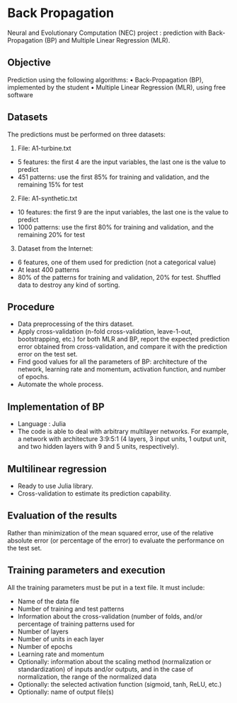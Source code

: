 # Back Propagation

Neural and Evolutionary Computation (NEC) project : prediction with Back-Propagation (BP) and Multiple Linear Regression (MLR). 

## Objective 
 
Prediction using the following algorithms: 
• Back-Propagation (BP), implemented by the student 
• Multiple Linear Regression (MLR), using free software 

## Datasets 
 
The predictions must be performed on three datasets: 
1. File: A1-turbine.txt 
- 5 features: the first 4 are the input variables, the last one is the value to predict 
- 451 patterns: use the first 85% for training and validation, and the remaining 15% for test 
2. File: A1-synthetic.txt 
- 10 features: the first 9 are the input variables, the last one is the value to predict 
- 1000 patterns: use the first 80% for training and validation, and the remaining 20% for test 
3. Dataset from the Internet: 
- 6 features, one of them used for prediction (not a categorical value)
- At least 400 patterns
- 80%  of  the  patterns  for  training  and  validation,  20% for test. Shuffled data to destroy any kind of sorting.

## Procedure

- Data preprocessing of the thirs dataset.
- Apply cross-validation (n-fold cross-validation, leave-1-out, bootstrapping, etc.) for both  MLR  and  BP, report  the  expected  prediction  error obtained from cross-validation, and compare it with the prediction error on the test set.
- Find good values for all the parameters of BP: architecture of the network, learning  rate  and  momentum,  activation  function,  and  number  of  epochs.
- Automate the whole process.

## Implementation of BP

- Language : Julia
- The  code  is able  to  deal  with  arbitrary multilayer  networks. For  example,  a  network  with  architecture  3:9:5:1  (4  layers,  3 
input  units,  1  output  unit,  and  two  hidden  layers  with  9  and  5  units,  respectively).

## Multilinear regression 

- Ready to use Julia library.
- Cross-validation  to estimate its prediction capability.

## Evaluation of the results

Rather than minimization of the mean squared error, use of the relative absolute error (or percentage of the error) to evaluate the performance on the test set. 

## Training parameters and execution

All the training parameters must be put in a text file. It must include: 
- Name of the data file 
- Number of training and test patterns 
- Information about the cross-validation (number of folds, and/or percentage of training patterns used for  
- Number of layers 
- Number of units in each layer 
- Number of epochs 
- Learning rate and momentum 
- Optionally: information about the scaling method (normalization or 
standardization) of inputs and/or outputs, and in the case of normalization, the 
range of the normalized data 
- Optionally: the selected activation function (sigmoid, tanh, ReLU, etc.) 
- Optionally: name of output file(s) 
